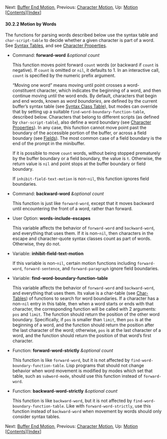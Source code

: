 

Next: [Buffer End Motion](Buffer-End-Motion.html), Previous: [Character Motion](Character-Motion.html), Up: [Motion](Motion.html)   \[[Contents](index.html#SEC_Contents "Table of contents")]\[[Index](Index.html "Index")]

#### 30.2.2 Motion by Words

The functions for parsing words described below use the syntax table and `char-script-table` to decide whether a given character is part of a word. See [Syntax Tables](Syntax-Tables.html), and see [Character Properties](Character-Properties.html).

*   Command: **forward-word** *\&optional count*

    This function moves point forward `count` words (or backward if `count` is negative). If `count` is omitted or `nil`, it defaults to 1. In an interactive call, `count` is specified by the numeric prefix argument.

    “Moving one word” means moving until point crosses a word-constituent character, which indicates the beginning of a word, and then continue moving until the word ends. By default, characters that begin and end words, known as *word boundaries*, are defined by the current buffer’s syntax table (see [Syntax Class Table](Syntax-Class-Table.html)), but modes can override that by setting up a suitable `find-word-boundary-function-table`, described below. Characters that belong to different scripts (as defined by `char-script-table`), also define a word boundary (see [Character Properties](Character-Properties.html)). In any case, this function cannot move point past the boundary of the accessible portion of the buffer, or across a field boundary (see [Fields](Fields.html)). The most common case of a field boundary is the end of the prompt in the minibuffer.

    If it is possible to move `count` words, without being stopped prematurely by the buffer boundary or a field boundary, the value is `t`. Otherwise, the return value is `nil` and point stops at the buffer boundary or field boundary.

    If `inhibit-field-text-motion` is non-`nil`, this function ignores field boundaries.

<!---->

*   Command: **backward-word** *\&optional count*

    This function is just like `forward-word`, except that it moves backward until encountering the front of a word, rather than forward.

<!---->

*   User Option: **words-include-escapes**

    This variable affects the behavior of `forward-word` and `backward-word`, and everything that uses them. If it is non-`nil`, then characters in the escape and character-quote syntax classes count as part of words. Otherwise, they do not.

<!---->

*   Variable: **inhibit-field-text-motion**

    If this variable is non-`nil`, certain motion functions including `forward-word`, `forward-sentence`, and `forward-paragraph` ignore field boundaries.

<!---->

*   Variable: **find-word-boundary-function-table**

    This variable affects the behavior of `forward-word` and `backward-word`, and everything that uses them. Its value is a char-table (see [Char-Tables](Char_002dTables.html)) of functions to search for word boundaries. If a character has a non-`nil` entry in this table, then when a word starts or ends with that character, the corresponding function will be called with 2 arguments: `pos` and `limit`. The function should return the position of the other word boundary. Specifically, if `pos` is smaller than `limit`, then `pos` is at the beginning of a word, and the function should return the position after the last character of the word; otherwise, `pos` is at the last character of a word, and the function should return the position of that word’s first character.

<!---->

*   Function: **forward-word-strictly** *\&optional count*

    This function is like `forward-word`, but it is not affected by `find-word-boundary-function-table`. Lisp programs that should not change behavior when word movement is modified by modes which set that table, such as `subword-mode`, should use this function instead of `forward-word`.

<!---->

*   Function: **backward-word-strictly** *\&optional count*

    This function is like `backward-word`, but it is not affected by `find-word-boundary-function-table`. Like with `forward-word-strictly`, use this function instead of `backward-word` when movement by words should only consider syntax tables.

Next: [Buffer End Motion](Buffer-End-Motion.html), Previous: [Character Motion](Character-Motion.html), Up: [Motion](Motion.html)   \[[Contents](index.html#SEC_Contents "Table of contents")]\[[Index](Index.html "Index")]
